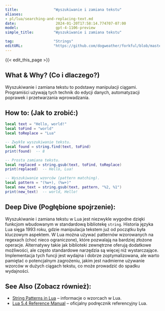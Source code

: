 ```yaml
---
title:                "Wyszukiwanie i zamiana tekstu"
aliases:
- pl/lua/searching-and-replacing-text.md
date:                  2024-01-20T17:58:14.774707-07:00
model:                 gpt-4-1106-preview
simple_title:         "Wyszukiwanie i zamiana tekstu"

tag:                  "Strings"
editURL:              "https://github.com/dogweather/forkful/blob/master/content/pl/lua/searching-and-replacing-text.md"
---
```


{{< edit_this_page >}}

## What & Why? (Co i dlaczego?)
Wyszukiwanie i zamiana tekstu to podstawy manipulacji ciągami. Programiści używają tych technik do edycji danych, automatyzacji poprawek i przetwarzania wprowadzania.

## How to: (Jak to zrobić:)
```Lua
local text = "Hello, world!"
local toFind = "world"
local toReplace = "Lua"

-- Zwykłe wyszukiwanie tekstu.
local found = string.find(text, toFind)
print(found)  -- 8

-- Prosta zamiana tekstu.
local replaced = string.gsub(text, toFind, toReplace)
print(replaced)  -- Hello, Lua!

-- Wyszukiwanie wzorców (pattern matching).
local pattern = "(%w+), (%w+)"
local new_text = string.gsub(text, pattern, "%2, %1")
print(new_text)  -- world, Hello!
```

## Deep Dive (Pogłębione spojrzenie):
Wyszukiwanie i zamiana tekstu w Lua jest niezwykle wygodne dzięki funkcjom wbudowanym w standardową bibliotekę `string`. Historia języka Lua sięga 1993 roku, gdzie manipulacja tekstem już od początku była kluczowym aspektem. W Lua można używać patternów wzorowanych na regexach (choć nieco ograniczone), które pozwalają na bardziej złożone operacje. Alternatywy takie jak biblioteki zewnętrzne oferują dodatkowe możliwości, ale często standardowe narzędzia są więcej niż wystarczające. Implementacja tych funcji jest wydajna i dobrze zoptymalizowana, ale warto pamiętać o potencjalnym zagrożeniu, jakim jest nadmierne używanie wzorców w dużych ciągach tekstu, co może prowadzić do spadku wydajności.

## See Also (Zobacz również):
- [String Patterns in Lua](https://www.lua.org/pil/20.2.html) – informacje o wzorcach w Lua.
- [Lua 5.4 Reference Manual](https://www.lua.org/manual/5.4/) – oficjalny podręcznik referencyjny Lua.
